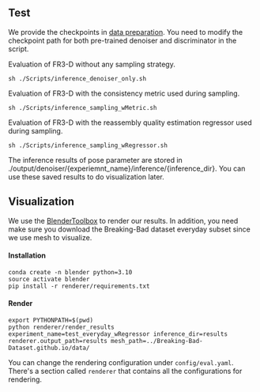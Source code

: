 ## Test
We provide the checkpoints in [data preparation](../docs/data_preparation.md).
You need to modify the checkpoint path for both pre-trained denoiser and discriminator in the script. 

Evaluation of FR3-D without any sampling strategy.
```
sh ./Scripts/inference_denoiser_only.sh
```

Evaluation of FR3-D with the consistency metric used during sampling.
```
sh ./Scripts/inference_sampling_wMetric.sh
```

Evaluation of FR3-D with the reassembly quality estimation regressor used during sampling.
```
sh ./Scripts/inference_sampling_wRegressor.sh
```

The inference results of pose parameter are stored in ./output/denoiser/{experiemnt_name}/inference/{inference_dir}. You can use these saved results to do visualization later.

## Visualization
We use the [BlenderToolbox](https://github.com/HTDerekLiu/BlenderToolbox) to render our results. In addition, you need make sure you download the Breaking-Bad dataset everyday subset since we use mesh to visualize. 

#### Installation
```
conda create -n blender python=3.10
source activate blender
pip install -r renderer/requirements.txt
```
#### Render
```
export PYTHONPATH=$(pwd)
python renderer/render_results experiment_name=test_everyday_wRegressor inference_dir=results  renderer.output_path=results mesh_path=../Breaking-Bad-Dataset.github.io/data/
```
You can change the rendering configuration under `config/eval.yaml`. There's a section called `renderer` that contains all the configurations for rendering.
